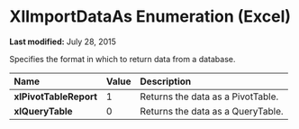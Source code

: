 
# XlImportDataAs Enumeration (Excel)

 **Last modified:** July 28, 2015

Specifies the format in which to return data from a database.


|**Name**|**Value**|**Description**|
|:-----|:-----|:-----|
| **xlPivotTableReport**|1|Returns the data as a PivotTable.|
| **xlQueryTable**|0|Returns the data as a QueryTable.|
